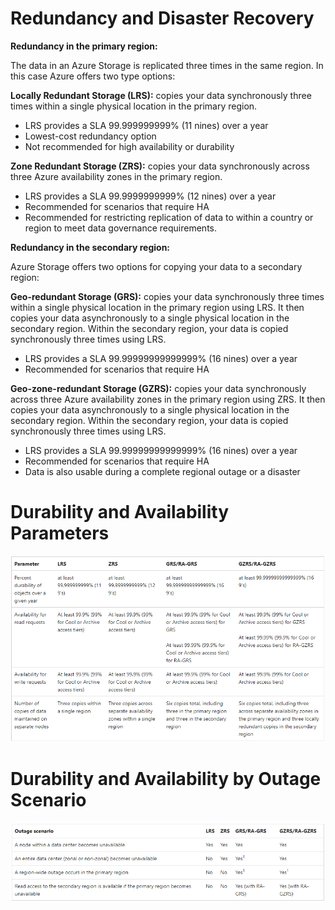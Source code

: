 # Redundancy and Disaster Recovery

**Redundancy in the primary region:**

The data in an Azure Storage is replicated three times in the same region. In this case Azure offers two type options:

<strong>Locally Redundant Storage (LRS):</strong> copies your data synchronously three times within a single physical location in the primary region. 

- LRS provides a SLA 99.999999999% (11 nines) over a year
- Lowest-cost redundancy option
- Not recommended for high availability or durability 

<strong>Zone Redundant Storage (ZRS):</strong> copies your data synchronously across three Azure availability zones in the primary region.

- LRS provides a SLA 99.9999999999% (12 nines) over a year
- Recommended for scenarios that require HA
- Recommended for restricting replication of data to within a country or region to meet data governance requirements.

**Redundancy in the secondary region:**

Azure Storage offers two options for copying your data to a secondary region:

<strong>Geo-redundant Storage (GRS):</strong> copies your data synchronously three times within a single physical location in the primary region using LRS. It then copies your data asynchronously to a single physical location in the secondary region. Within the secondary region, your data is copied synchronously three times using LRS.

- LRS provides a SLA 99.99999999999999% (16 nines) over a year
- Recommended for scenarios that require HA

<strong>Geo-zone-redundant Storage (GZRS):</strong> copies your data synchronously across three Azure availability zones in the primary region using ZRS. It then copies your data asynchronously to a single physical location in the secondary region. Within the secondary region, your data is copied synchronously three times using LRS.

- LRS provides a SLA 99.99999999999999% (16 nines) over a year
- Recommended for scenarios that require HA
- Data is also usable during a complete regional outage or a disaster

# Durability and Availability Parameters

<p align=center>
<img src="./assets/storagereplication1.png" alt="Storage Replication" title="Storage Replication"> </p>

# Durability and Availability by Outage Scenario

<p align=center>
<img src="./assets/storagereplication2.png" alt="Outage Scenario" title="Outage Scenario"> </p>